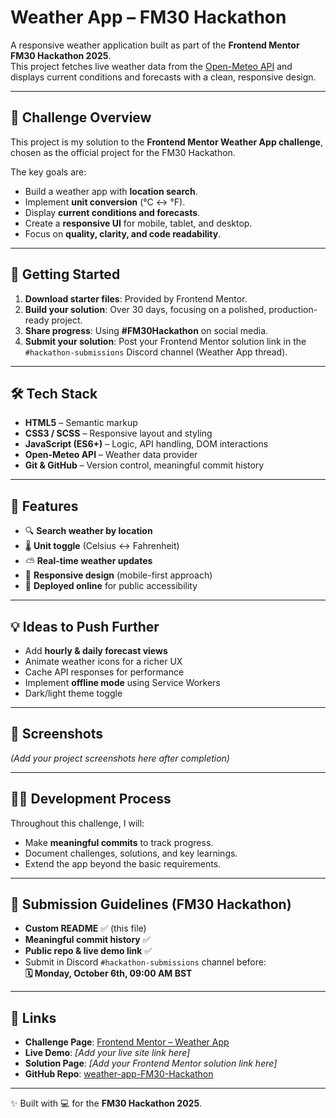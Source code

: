 # Weather App – FM30 Hackathon  

A responsive weather application built as part of the **Frontend Mentor FM30 Hackathon 2025**.  
This project fetches live weather data from the [Open-Meteo API](https://open-meteo.com/) and displays current conditions and forecasts with a clean, responsive design.  

---

## 🚀 Challenge Overview  

This project is my solution to the **Frontend Mentor Weather App challenge**, chosen as the official project for the FM30 Hackathon.  

The key goals are:  
- Build a weather app with **location search**.  
- Implement **unit conversion** (°C ↔ °F).  
- Display **current conditions and forecasts**.  
- Create a **responsive UI** for mobile, tablet, and desktop.  
- Focus on **quality, clarity, and code readability**.  

---

## 📂 Getting Started  

1. **Download starter files**: Provided by Frontend Mentor.  
2. **Build your solution**: Over 30 days, focusing on a polished, production-ready project.  
3. **Share progress**: Using **#FM30Hackathon** on social media.  
4. **Submit your solution**: Post your Frontend Mentor solution link in the `#hackathon-submissions` Discord channel (Weather App thread).  

---

## 🛠️ Tech Stack  

- **HTML5** – Semantic markup  
- **CSS3 / SCSS** – Responsive layout and styling  
- **JavaScript (ES6+)** – Logic, API handling, DOM interactions  
- **Open-Meteo API** – Weather data provider  
- **Git & GitHub** – Version control, meaningful commit history  

---

## 🌟 Features  

- 🔍 **Search weather by location**  
- 🌡️ **Unit toggle** (Celsius ↔ Fahrenheit)  
- ⛅ **Real-time weather updates**  
- 📱 **Responsive design** (mobile-first approach)  
- 🚀 **Deployed online** for public accessibility  

---

## 💡 Ideas to Push Further  

- Add **hourly & daily forecast views**  
- Animate weather icons for a richer UX  
- Cache API responses for performance  
- Implement **offline mode** using Service Workers  
- Dark/light theme toggle  

---

## 📸 Screenshots  

*(Add your project screenshots here after completion)*  

---

## 🧑‍💻 Development Process  

Throughout this challenge, I will:  
- Make **meaningful commits** to track progress.  
- Document challenges, solutions, and key learnings.  
- Extend the app beyond the basic requirements.  

---

## 📌 Submission Guidelines (FM30 Hackathon)  

- **Custom README** ✅ (this file)  
- **Meaningful commit history** ✅  
- **Public repo & live demo link** ✅  
- Submit in Discord `#hackathon-submissions` channel before:  
  **🗓 Monday, October 6th, 09:00 AM BST**  

---

## 🔗 Links  

- **Challenge Page**: [Frontend Mentor – Weather App](https://www.frontendmentor.io/challenges/weather-app-K1FhddVm49)  
- **Live Demo**: _[Add your live site link here]_  
- **Solution Page**: _[Add your Frontend Mentor solution link here]_  
- **GitHub Repo**: [weather-app-FM30-Hackathon](#)  

---

✨ Built with 💻 for the **FM30 Hackathon 2025**.  

